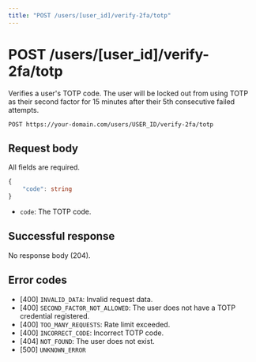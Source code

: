 ```yaml
---
title: "POST /users/[user_id]/verify-2fa/totp"
---
```


# POST /users/[user_id]/verify-2fa/totp

Verifies a user's TOTP code. The user will be locked out from using TOTP as their second factor for 15 minutes after their 5th consecutive failed attempts.

```
POST https://your-domain.com/users/USER_ID/verify-2fa/totp
```

## Request body

All fields are required.

```ts
{
    "code": string
}
```

- `code`: The TOTP code.


## Successful response

No response body (204).

## Error codes

- [400] `INVALID_DATA`: Invalid request data.
- [400] `SECOND_FACTOR_NOT_ALLOWED`: The user does not have a TOTP credential registered.
- [400] `TOO_MANY_REQUESTS`: Rate limit exceeded.
- [400] `INCORRECT_CODE`: Incorrect TOTP code.
- [404] `NOT_FOUND`: The user does not exist.
- [500] `UNKNOWN_ERROR`
